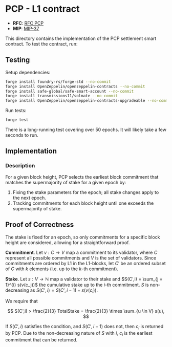 # PCP - L1 contract

- **RFC**: [RFC PCP](https://github.com/movementlabsxyz/rfcs/pulls)
- **MIP**: [MIP-37](https://github.com/movementlabsxyz/MIP/blob/mip/postconfirmation/MIP/mip-37/README.md)

This directory contains the implementation of the PCP settlement smart contract. To test the contract, run:

## Testing

Setup dependencies:
```bash
forge install foundry-rs/forge-std --no-commit
forge install OpenZeppelin/openzeppelin-contracts --no-commit
forge install safe-global/safe-smart-account --no-commit
forge install transmissions11/solmate --no-commit
forge install OpenZeppelin/openzeppelin-contracts-upgradeable --no-commit
```

Run tests:
```bash
forge test
```

There is a long-running test covering over 50 epochs. It will likely take a few seconds to run.

## Implementation

### Description

For a given block height, PCP selects the earliest block commitment that matches the supermajority of stake for a given epoch by:

1. Fixing the stake parameters for the epoch; all stake changes apply to the next epoch.
2. Tracking commitments for each block height until one exceeds the supermajority of stake.

## Proof of Correctness

The stake is fixed for an epoch, so only commitments for a specific block height are considered, allowing for a straightforward proof.

**Commitment**. Let $v: C \to V$ map a commitment to its validator, where $C$ represent all possible commitments and $V$ is the set of validators. Since commitments are ordered by L1 in the L1-blocks, let $C'$ be an ordered subset of $C$ with $k$ elements (i.e. up to the $k$-th commitment).

**Stake**. Let $s: V \to \mathbb{N}$ map a validator to their stake and $S(C',i) = \sum_{j = 1}^{i} s(v(c_j))$ the cumulative stake up to the $i$-th commitment. $S$ is non-decreasing as $S(C',i) = S(C',i - 1) + s(v(c_i))$.

We require that

$$
S(C',i) > \frac{2}{3} TotalStake = \frac{2}{3} \times \sum_{u \in V} s(u),
$$

If $S(C', i)$ satisfies the condition, and $S(C',i-1)$ does not, then $c_i$ is returned by PCP. Due to the non-decreasing nature of $S$ with $i$, $c_i$ is the earliest commitment that can be returned.